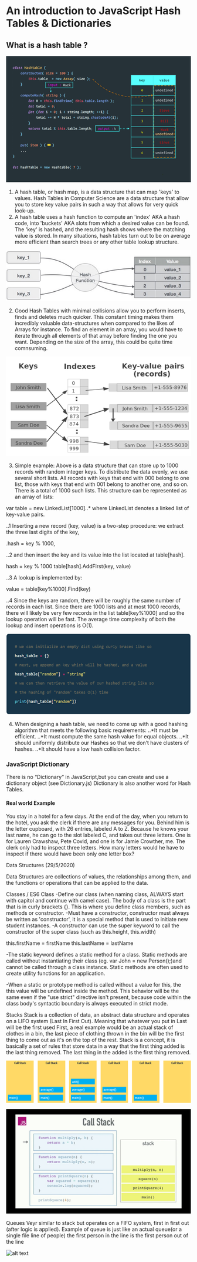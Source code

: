 # An introduction to JavaScript Hash Tables & Dictionaries

## What is a hash table ?

![alt text](https://github.com/TherealJC/Week-12/blob/master/hashtable.png)

1. A hash table, or hash map, is a data structure that can map 'keys' to values. Hash Tables in Computer Science are a data structure that allow you to store key value pairs in such a way that allows for very quick look-up.
2. A hash table uses a hash function to compute an 'index' AKA a hash code, into 'buckets' AKA slots from which a desired value can be found. The 'key' is hashed, and the resulting hash shows where the matching value is stored.
In many situations, hash tables turn out to be on average more efficient than search trees or any other table lookup structure.

![alt text](https://github.com/TherealJC/Week-12/blob/master/hash_function.jpg?raw=true)

2. Good Hash Tables with minimal collisions allow you to perform inserts, finds and deletes much quicker. This constant timing makes them incredibly valuable data-structures when compared to the likes of Arrays for instance. To find an element in an array, you would have to iterate through all elements of that array before finding the one you want. Depending on the size of the array, this could be quite time comnsuming.

![alt text](https://github.com/TherealJC/Week-12/blob/master/hash-table.png?raw=true)

3. Simple example: Above is a data structure that can store up to 1000 records with random integer keys.
To distribute the data evenly, we use several short lists. All records with keys that end with 000 belong to one list, those with keys that end with 001 belong to another one, and so on. There is a total of 1000 such lists.
This structure can be represented as an array of lists:

var table = new LinkedList[1000]..*   where LinkedList denotes a linked list of key-value pairs.

..1 Inserting a new record (key, value) is a two-step procedure: we extract the three last digits of the key, 

.hash = key % 1000,

..2 and then insert the key and its value into the list located at table[hash].

hash = key % 1000
table[hash].AddFirst(key, value)

..3 A lookup is implemented by:

value = table[key%1000].Find(key)

..4 Since the keys are random, there will be roughly the same number of records in each list. Since there are 1000 lists and at most 1000 records, there will likely be very few records in the list table[key%1000] and so the lookup operation will be fast.
The average time complexity of both the lookup and insert operations is O(1).

![alt text](https://github.com/TherealJC/Week-12/blob/master/hashbasic.png?raw=true)

4. When designing a hash table, we need to come up with a good hashing algorithm that meets the following basic requirements:
..*It must be efficient.
..*It must compute the same hash value for equal objects.
..*It should uniformly distribute our Hashes so that we don’t have clusters of hashes.
..*It should have a low hash collision factor.

### JavaScript Dictionary

There is no “Dictionary” in JavaScript,but you can create and use a dictionary object (see Dictionary.js)
Dictionary is also another word for Hash Tables.

#### Real world Example

You stay in a hotel for a few days. At the end of the day, when you return to the hotel, you ask the clerk if there are any messages for you. Behind him is the letter cupboard, with 26 entries, labeled A to Z. 
Because he knows your last name, he can go to the slot labeled C, and takes out three letters. One is for Lauren Crawshaw, Pete Covid, and one is for Jamie Crowther, me.
The clerk only had to inspect three letters. How many letters would he have to inspect if there would have been only one letter box?




Data Structures (29/5/2020)

Data Structures are collections of values, the relationships among them, and the functions or operations that can be applied to the data.

Classes / ES6 Class
-Define our class (when naming class, ALWAYS start with capitol and continue with camel case). The body of a class is the part that is in
 curly brackets {}. This is where you define class members, such as methods or constructor.
-Must have a constructor, constructor must always be written as 'constructor', it is a special method that is used to initiate new student instances. 
-A constructor can use the super keyword to call the constructor of the super class (such as this.height, this.width)

this.firstName = firstName
this.lastName = lastName

-The static keyword defines a static method for a class. Static methods are called without instantiating their class (eg. var John = new Person();)and cannot be called through a class instance. Static methods are often used to create utility functions for an application.

-When a static or prototype method is called without a value for this, the this value will be undefined inside the method. This behavior will be the same even if the "use strict" directive isn't present, because code within the class body's syntactic boundary is always executed in strict mode.




Stacks
Stack is a collection of data, an abstract data structure and operates on a LIFO system (Last In First Out).
Meaning that whatever you put in Last will be the first used First, a real example would be an actual stack of clothes in a bin, the last piece of clothing thrown in the bin will be the first thing to come out as it's on the top of the rest.
Stack is a concept,  it is basically a set of rules that store data in a way that the first thing added is the last thing removed. The last thing in the added is the first thing removed.

![alt text](https://github.com/TherealJC/Week-12/blob/master/stack%20process%20example.png)

![alt text](https://github.com/TherealJC/Week-12/blob/master/stacks.jpg)

Queues
Veyr similar to stack but operates on a FIFO system, first in first out (after logic is applied). Example of queue is just like an actual queue(or a single file line of people) the first person in the line is the first person out of the line

![alt text]()